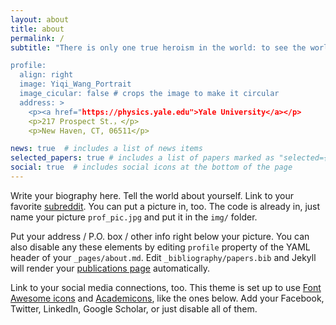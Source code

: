 ```yaml
---
layout: about
title: about
permalink: /
subtitle: "There is only one true heroism in the world: to see the world as it is, and to love it” ― Roman Rolland

profile:
  align: right
  image: Yiqi_Wang_Portrait
  image_cicular: false # crops the image to make it circular
  address: >
    <p><a href="https://physics.yale.edu">Yale University</a></p>
    <p>217 Prospect St.，</p>
    <p>New Haven, CT, 06511</p>

news: true  # includes a list of news items
selected_papers: true # includes a list of papers marked as "selected={true}"
social: true  # includes social icons at the bottom of the page
---
```


Write your biography here. Tell the world about yourself. Link to your favorite [subreddit](http://reddit.com). You can put a picture in, too. The code is already in, just name your picture `prof_pic.jpg` and put it in the `img/` folder.

Put your address / P.O. box / other info right below your picture. You can also disable any these elements by editing `profile` property of the YAML header of your `_pages/about.md`. Edit `_bibliography/papers.bib` and Jekyll will render your [publications page](/al-folio/publications/) automatically.

Link to your social media connections, too. This theme is set up to use [Font Awesome icons](http://fortawesome.github.io/Font-Awesome/) and [Academicons](https://jpswalsh.github.io/academicons/), like the ones below. Add your Facebook, Twitter, LinkedIn, Google Scholar, or just disable all of them.
